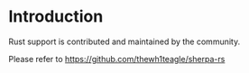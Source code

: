 # Introduction

Rust support is contributed and maintained by the community.

Please refer to https://github.com/thewh1teagle/sherpa-rs
